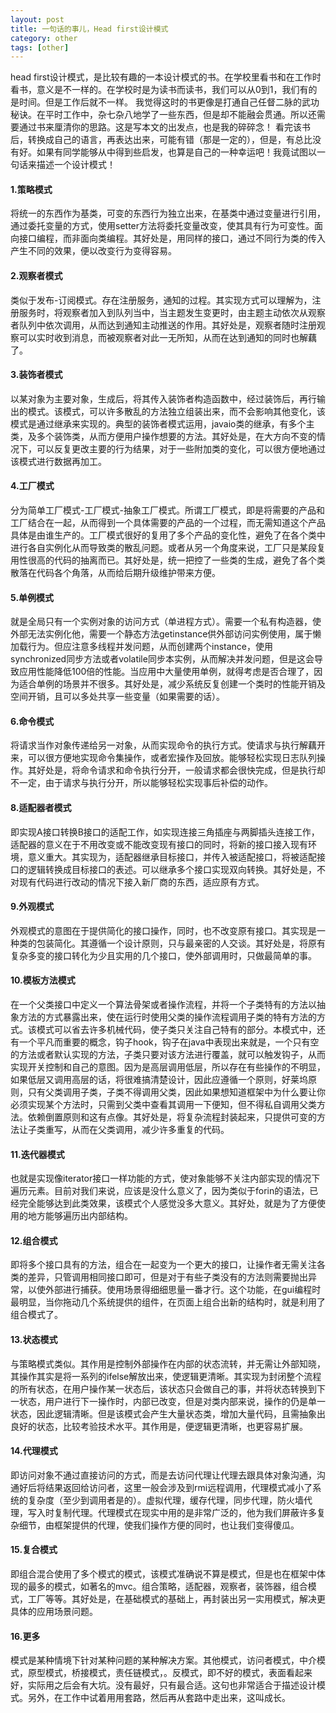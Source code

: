```yaml
---
layout: post
title: 一句话的事儿，Head first设计模式
category: other
tags: [other]
---
```

head first设计模式，是比较有趣的一本设计模式的书。在学校里看书和在工作时看书，意义是不一样的。在学校时是为读书而读书，我们可以从0到1，我们有的是时间。但是工作后就不一样。
我觉得这时的书更像是打通自己任督二脉的武功秘诀。在平时工作中，杂七杂八地学了一些东西，但是却不能融会贯通。所以还需要通过书来厘清你的思路。这是写本文的出发点，也是我的碎碎念！
看完该书后，转换成自己的语言，再表达出来，可能有错（那是一定的），但是，有总比没有好。如果有同学能够从中得到些启发，也算是自己的一种幸运吧！我竟试图以一句话来描述一个设计模式！

#### 1.策略模式

将统一的东西作为基类，可变的东西行为独立出来，在基类中通过变量进行引用，通过委托变量的方式，使用setter方法将委托变量改变，使其具有行为可变性。面向接口编程，而非面向类编程。其好处是，用同样的接口，通过不同行为类的传入产生不同的效果，便以改变行为变得容易。

#### 2.观察者模式

类似于发布-订阅模式。存在注册服务，通知的过程。其实现方式可以理解为，注册服务时，将观察者加入到队列当中，当主题发生变更时，由主题主动依次从观察者队列中依次调用，从而达到通知主动推送的作用。其好处是，观察者随时注册观察可以实时收到消息，而被观察者对此一无所知，从而在达到通知的同时也解藕了。

#### 3.装饰者模式

以某对象为主要对象，生成后，将其传入装饰者构造函数中，经过装饰后，再行输出的模式。该模式，可以许多散乱的方法独立组装出来，而不会影响其他变化，该模式是通过继承来实现的。典型的装饰者模式运用，javaio类的继承，有多个主类，及多个装饰类，从而方便用户操作想要的方法。其好处是，在大方向不变的情况下，可以反复更改主要的行为结果，对于一些附加类的变化，可以很方便地通过该模式进行数据再加工。

#### 4.工厂模式

分为简单工厂模式-工厂模式-抽象工厂模式。所谓工厂模式，即是将需要的产品和工厂结合在一起，从而得到一个具体需要的产品的一个过程，而无需知道这个产品具体是由谁生产的。工厂模式很好的复用了多个产品的变化性，避免了在各个类中进行各自实例化从而导致类的散乱问题。或者从另一个角度来说，工厂只是某段复用性很高的代码的抽离而已。其好处是，统一把控了一些类的生成，避免了各个类散落在代码各个角落，从而给后期升级维护带来方便。

#### 5.单例模式

就是全局只有一个实例对象的访问方式（单进程方式）。需要一个私有构造器，使外部无法实例化他，需要一个静态方法getinstance供外部访问实例使用，属于懒加载行为。但应注意多线程并发问题，从而创建两个instance，使用synchronized同步方法或者volatile同步本实例，从而解决并发问题，但是这会导致应用性能降低100倍的性能。当应用中大量使用单例，就得考虑是否合理了，因为适合单例的场景并不很多。其好处是，减少系统反复创建一个类时的性能开销及空间开销，且可以多处共享一些变量（如果需要的话）。

#### 6.命令模式

将请求当作对象传递给另一对象，从而实现命令的执行方式。使请求与执行解藕开来，可以很方便地实现命令集操作，或者宏操作及回放。能够轻松实现日志队列操作。其好处是，将命令请求和命令执行分开，一般请求都会很快完成，但是执行却不一定，由于请求与执行分开，所以能够轻松实现事后补偿的动作。

#### 8.适配器者模式

即实现A接口转换B接口的适配工作，如实现连接三角插座与两脚插头连接工作，适配器的意义在于不用改变或不能改变现有接口的同时，将新的接口接入现有环境，意义重大。其实现为，适配器继承目标接口，并传入被适配接口，将被适配接口的逻辑转换成目标接口的表述。可以继承多个接口实现双向转换。其好处是，不对现有代码进行改动的情况下接入新厂商的东西，适应原有方式。

#### 9.外观模式

外观模式的意图在于提供简化的接口操作，同时，也不改变原有接口。其实现是一种类的包装简化。其遵循一个设计原则，只与最亲密的人交谈。其好处是，将原有复杂多变的接口转化为少且实用的几个接口，使外部调用时，只做最简单的事。

#### 10.模板方法模式

在一个父类接口中定义一个算法骨架或者操作流程，并将一个子类特有的方法以抽象方法的方式暴露出来，使在运行时使用父类的操作流程调用子类的特有方法的方式。该模式可以省去许多机械代码，使子类只关注自己特有的部分。本模式中，还有一个平凡而重要的概念，钩子hook，钩子在java中表现出来就是，一个只有空的方法或者默认实现的方法，子类只要对该方法进行覆盖，就可以触发钩子，从而实现开关控制和自己的意图。因为是高层调用低层，所以存在有些操作的不明显，如果低层又调用高层的话，将很难搞清楚设计，因此应遵循一个原则，好莱坞原则，只有父类调用子类，子类不得调用父类，因此如果想知道框架中为什么要让你必须实现某个方法时，只需到父类中查看其调用一下便知，但不得私自调用父类方法。依赖倒置原则和这有点像。其好处是，将复杂流程封装起来，只提供可变的方法让子类重写，从而在父类调用，减少许多重复的代码。

#### 11.迭代器模式

也就是实现像iterator接口一样功能的方式，使对象能够不关注内部实现的情况下遍历元素。目前对我们来说，应该是没什么意义了，因为类似于forin的语法，已经完全能够达到此类效果，该模式个人感觉没多大意义。其好处，就是为了方便使用的地方能够遍历出内部结构。

#### 12.组合模式

即将多个接口具有的方法，组合在一起变为一个更大的接口，让操作者无需关注各类的差异，只管调用相同接口即可，但是对于有些子类没有的方法则需要抛出异常，以使外部进行捕获。使用场景得细细思量一番才行。这个功能，在gui编程时最明显，当你拖动几个系统提供的组件，在页面上组合出新的结构时，就是利用了组合模式了。

#### 13.状态模式

与策略模式类似。其作用是控制外部操作在内部的状态流转，并无需让外部知晓，其操作其实是将一系列的ifelse解放出来，使逻辑更清晰。其实现为封闭整个流程的所有状态，在用户操作某一状态后，该状态只会做自己的事，并将状态转换到下一状态，用户进行下一操作时，内部已改变，但是对类内部来说，操作的仍是单一状态，因此逻辑清晰。但是该模式会产生大量状态类，增加大量代码，且需抽象出良好的状态，比较考验技术水平。其作用是，便逻辑更清晰，也更容易扩展。

#### 14.代理模式

即访问对象不通过直接访问的方式，而是去访问代理让代理去跟具体对象沟通，沟通好后将结果返回给访问者，这里一般会涉及到rmi远程调用，代理模式减小了系统的复杂度（至少到调用者是的）。虚拟代理，缓存代理，同步代理，防火墙代理，写入时复制代理。代理模式在现实中用的是非常广泛的，他为我们屏蔽许多复杂细节，由框架提供的代理，使我们操作方便的同时，也让我们变得傻瓜。

#### 15.复合模式

即组合混合使用了多个模式的模式，该模式准确说不算是模式，但是也在框架中体现的最多的模式，如著名的mvc。组合策略，适配器，观察者，装饰器，组合模式，工厂等等。其好处是，在基础模式的基础上，再封装出另一实用模式，解决更具体的应用场景问题。

#### 16.更多

模式是某种情境下针对某种问题的某种解决方案。其他模式，访问者模式，中介模式，原型模式，桥接模式，责任链模式，。反模式，即不好的模式，表面看起来好，实际用之后会有大坑。没有最好，只有最合适。这句也非常适合于描述设计模式。另外，在工作中试着用用套路，然后再从套路中走出来，这叫成长。
